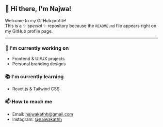 ## 👋 Hi there, I'm Najwa!

Welcome to my GitHub profile!  
This is a ✨ _special_ ✨ repository because the `README.md` file appears right on my GitHub profile page.

---

### 💼 I'm currently working on
- Frontend & UI/UX projects
- Personal branding designs

### 📚 I'm currently learning
- React.js & Tailwind CSS

### 📫 How to reach me
- Email: najwakathh@gmail.com
- Instagram: [@najwakathh](https://instagram.com/najwakathh)
